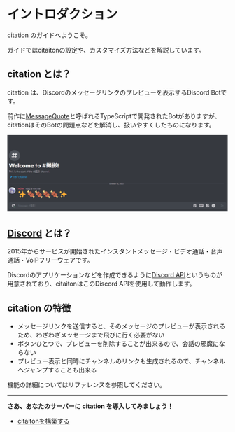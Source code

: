# イントロダクション

citation のガイドへようこそ。

ガイドではcitaitonの設定や、カスタマイズ方法などを解説しています。

## citation とは？

citation は、Discordのメッセージリンクのプレビューを表示するDiscord Botです。

前作に[MessageQuote](https://github.com/m2en/MessageQuote)と呼ばれるTypeScriptで開発されたBotがありますが、citationはそのBotの問題点などを解消し、扱いやすくしたものになります。

![デモ](../image/reference/features/gif/quote.gif)

## [Discord](https://discord.com/) とは？

2015年からサービスが開始されたインスタントメッセージ・ビデオ通話・音声通話・VoIPフリーウェアです。

Discordのアプリケーションなどを作成できるように[Discord API](https://discord.com/developers/docs/intro)というものが用意されており、citaitonはこのDiscord APIを使用して動作します。

## citation の特徴

- メッセージリンクを送信すると、そのメッセージのプレビューが表示されるため、わざわざメッセージまで飛びに行く必要がない
- ボタンひとつで、プレビューを削除することが出来るので、会話の邪魔にならない
- プレビュー表示と同時にチャンネルのリンクも生成されるので、チャンネルへジャンプすることも出来る

機能の詳細についてはリファレンスを参照してください。

----

**さあ、あなたのサーバーに citation を導入してみましょう！**

- [citaitonを構築する](install-guide/getting-started.md)
